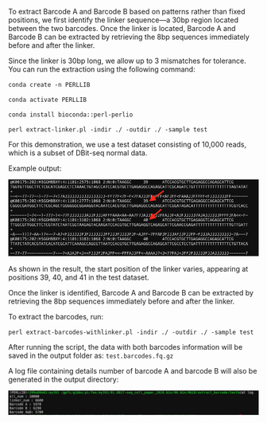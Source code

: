 To extract Barcode A and Barcode B based on patterns rather than fixed positions, we first identify the linker sequence—a 30bp region located between the two barcodes. Once the linker is located, Barcode A and Barcode B can be extracted by retrieving the 8bp sequences immediately before and after the linker.

Since the linker is 30bp long, we allow up to 3 mismatches for tolerance. You can run the extraction using the following command:

```
conda create -n PERLLIB
```
```
conda activate PERLLIB
```
```
conda install bioconda::perl-perlio
```
```
perl extract-linker.pl -indir ./ -outdir ./ -sample test
```

For this demonstration, we use a test dataset consisting of 10,000 reads, which is a subset of DBit-seq normal data.

Example output:

<p><img src="https://github.com/MingyuYang-Yale/DBiT-seq/blob/master/Pre-processing/Extract-Barcode/result.png" alt="foo bar" title="train &amp; tracks" /></p>

As shown in the result, the start position of the linker varies, appearing at positions 39, 40, and 41 in the test dataset.

Once the linker is identified, Barcode A and Barcode B can be extracted by retrieving the 8bp sequences immediately before and after the linker.

To extract the barcodes, run:
```
perl extract-barcodes-withlinker.pl -indir ./ -outdir ./ -sample test
```
After running the script, the data with both barcodes information will be saved in the output folder as: ```test.barcodes.fq.gz```

A log file containing details number of barcode A and barcode B will also be generated in the output directory:

<p><img src="https://github.com/MingyuYang-Yale/DBiT-seq/blob/master/Pre-processing/Extract-Barcode/stat.png" alt="foo bar" title="train &amp; tracks" /></p>
